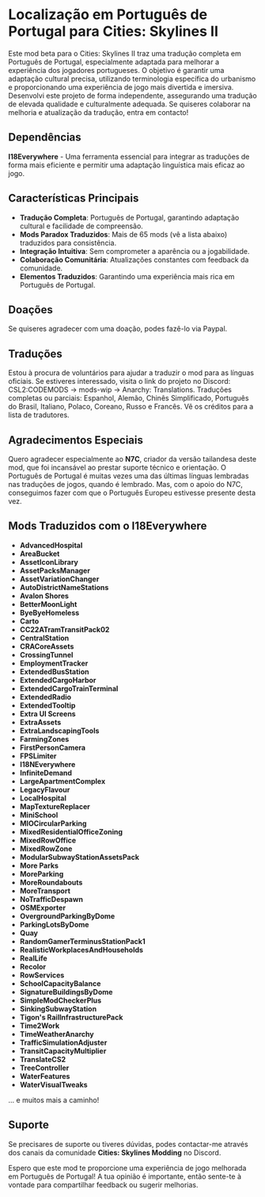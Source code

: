 # Localização em Português de Portugal para Cities: Skylines II

Este mod beta para o Cities: Skylines II traz uma tradução completa em Português de Portugal, especialmente adaptada para melhorar a experiência dos jogadores portugueses. O objetivo é garantir uma adaptação cultural precisa, utilizando terminologia específica do urbanismo e proporcionando uma experiência de jogo mais divertida e imersiva. Desenvolvi este projeto de forma independente, assegurando uma tradução de elevada qualidade e culturalmente adequada. Se quiseres colaborar na melhoria e atualização da tradução, entra em contacto!

## Dependências

**I18Everywhere** - Uma ferramenta essencial para integrar as traduções de forma mais eficiente e permitir uma adaptação linguística mais eficaz ao jogo.

## Características Principais

- **Tradução Completa**: Português de Portugal, garantindo adaptação cultural e facilidade de compreensão.
- **Mods Paradox Traduzidos**: Mais de 65 mods (vê a lista abaixo) traduzidos para consistência.
- **Integração Intuitiva**: Sem comprometer a aparência ou a jogabilidade.
- **Colaboração Comunitária**: Atualizações constantes com feedback da comunidade.
- **Elementos Traduzidos**: Garantindo uma experiência mais rica em Português de Portugal.

## Doações
Se quiseres agradecer com uma doação, podes fazê-lo via Paypal.

## Traduções
Estou à procura de voluntários para ajudar a traduzir o mod para as línguas oficiais. Se estiveres interessado, visita o link do projeto no Discord: CSL2:CODEMODS -> mods-wip -> Anarchy: Translations. Traduções completas ou parciais: Espanhol, Alemão, Chinês Simplificado, Português do Brasil, Italiano, Polaco, Coreano, Russo e Francês. Vê os créditos para a lista de tradutores.

## Agradecimentos Especiais
Quero agradecer especialmente ao **N7C**, criador da versão tailandesa deste mod, que foi incansável ao prestar suporte técnico e orientação. O Português de Portugal é muitas vezes uma das últimas línguas lembradas nas traduções de jogos, quando é lembrado. Mas, com o apoio do N7C, conseguimos fazer com que o Português Europeu estivesse presente desta vez.

## Mods Traduzidos com o I18Everywhere
- **AdvancedHospital**
- **AreaBucket**
- **AssetIconLibrary**
- **AssetPacksManager**
- **AssetVariationChanger**
- **AutoDistrictNameStations**
- **Avalon Shores**
- **BetterMoonLight**
- **ByeByeHomeless**
- **Carto**
- **CC22ATramTransitPack02**
- **CentralStation**
- **CRACoreAssets**
- **CrossingTunnel**
- **EmploymentTracker**
- **ExtendedBusStation**
- **ExtendedCargoHarbor**
- **ExtendedCargoTrainTerminal**
- **ExtendedRadio**
- **ExtendedTooltip**
- **Extra UI Screens**
- **ExtraAssets**
- **ExtraLandscapingTools**
- **FarmingZones**
- **FirstPersonCamera**
- **FPSLimiter**
- **I18NEverywhere**
- **InfiniteDemand**
- **LargeApartmentComplex**
- **LegacyFlavour**
- **LocalHospital**
- **MapTextureReplacer**
- **MiniSchool**
- **MIOCircularParking**
- **MixedResidentialOfficeZoning**
- **MixedRowOffice**
- **MixedRowZone**
- **ModularSubwayStationAssetsPack**
- **More Parks**
- **MoreParking**
- **MoreRoundabouts**
- **MoreTransport**
- **NoTrafficDespawn**
- **OSMExporter**
- **OvergroundParkingByDome**
- **ParkingLotsByDome**
- **Quay**
- **RandomGamerTerminusStationPack1**
- **RealisticWorkplacesAndHouseholds**
- **RealLife**
- **Recolor**
- **RowServices**
- **SchoolCapacityBalance**
- **SignatureBuildingsByDome**
- **SimpleModCheckerPlus**
- **SinkingSubwayStation**
- **Tigon's RailInfrastructurePack**
- **Time2Work**
- **TimeWeatherAnarchy**
- **TrafficSimulationAdjuster**
- **TransitCapacityMultiplier**
- **TranslateCS2**
- **TreeController**
- **WaterFeatures**
- **WaterVisualTweaks**

... e muitos mais a caminho!

## Suporte
Se precisares de suporte ou tiveres dúvidas, podes contactar-me através dos canais da comunidade **Cities: Skylines Modding** no Discord.

Espero que este mod te proporcione uma experiência de jogo melhorada em Português de Portugal! A tua opinião é importante, então sente-te à vontade para compartilhar feedback ou sugerir melhorias.
